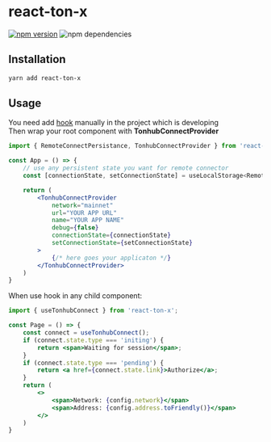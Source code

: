 # react-ton-x

[![npm version](https://badge.fury.io/js/react-ton-x.svg)](https://badge.fury.io/js/react-ton-x)
![npm dependencies](https://img.shields.io/librariesio/release/npm/react-ton-x)

## Installation

```zsh
yarn add react-ton-x
```

## Usage

You need add [hook](https://usehooks.com/useLocalStorage/) manually in the project which is developing  
Then wrap your root component with **TonhubConnectProvider**

```jsx
import { RemoteConnectPersistance, TonhubConnectProvider } from 'react-ton-x';

const App = () => {
    // use any persistent state you want for remote connector
    const [connectionState, setConnectionState] = useLocalStorage<RemoteConnectPersistance>('connection', { type: 'initing' });

    return (
        <TonhubConnectProvider
            network="mainnet"
            url="YOUR APP URL"
            name="YOUR APP NAME"
            debug={false}
            connectionState={connectionState}
            setConnectionState={setConnectionState}
        >
            {/* here goes your applicaton */}
        </TonhubConnectProvider>
    )
}
```

When use hook in any child component:

```jsx
import { useTonhubConnect } from 'react-ton-x';

const Page = () => {
    const connect = useTonhubConnect();
    if (connect.state.type === 'initing') {
        return <span>Waiting for session</span>;
    }
    if (connect.state.type === 'pending') {
        return <a href={connect.state.link}>Authorize</a>;
    }
    return (
        <>
            <span>Network: {config.network}</span>
            <span>Address: {config.address.toFriendly()}</span>
        </>
    )
}
```
